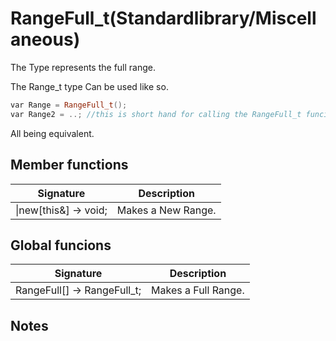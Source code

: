 # RangeFull_t(Standardlibrary/Miscellaneous)

The Type represents the full range. 

The Range_t type Can be used like so.
```cpp
var Range = RangeFull_t();
var Range2 = ..; //this is short hand for calling the RangeFull_t funcion
```
All being equivalent.


## Member functions
|  Signature |  Description
 --- | --- |
 \|new[this&] -> void; | Makes a New Range.

## Global funcions
|  Signature |  Description
 --- | --- |
|RangeFull[] -> RangeFull_t; | Makes a Full Range.
## Notes

